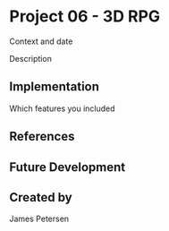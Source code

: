 # Project 06 - 3D RPG
Context and date

Description

## Implementation
Which features you included

## References

## Future Development

## Created by
James Petersen
